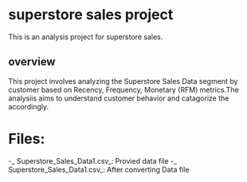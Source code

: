 # superstore sales project
This is an analysis project for superstore sales.
## overview
This project involves analyzing the Superstore Sales Data segment by customer based on Recency, Frequency, Monetary (RFM) metrics.The analysiis aims to understand customer behavior and catagorize the accordingly.
# Files:
-_ Superstore_Sales_Data1.csv_: Provied data file
-_ Superstore_Sales_Data1.csv_: After converting Data file
